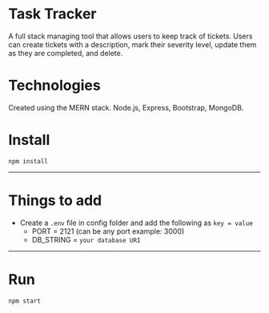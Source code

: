 
# Task Tracker

A full stack managing tool that allows users to keep track of tickets. Users can create tickets with a description, mark their severity level, update them as they are completed, and delete. 
# Technologies
Created using the MERN stack. Node.js, Express, Bootstrap, MongoDB.


# Install

`npm install`

---

# Things to add

- Create a `.env` file in config folder and add the following as `key = value`
  - PORT = 2121 (can be any port example: 3000)
  - DB_STRING = `your database URI`

---

# Run

`npm start`